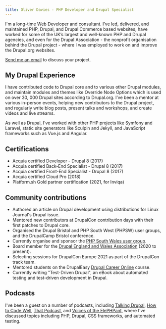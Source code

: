 ```yaml
---
title: Oliver Davies - PHP Developer and Drupal Specialist
---
```


<div class="markdown" markdown="1">
I'm a long-time Web Developer and consultant. I’ve led, delivered, and
maintained PHP, Drupal, and Drupal Commerce based websites, have worked for
some of the UK’s largest and well-known PHP and Drupal agencies, and even for
the Drupal Association - the nonprofit organisation behind the Drupal project -
where I was employed to work on and improve the Drupal.org websites.

<a href="mailto:{{ site.email }}">Send me an email</a> to discuss your project.

## My Drupal Experience

I have contributed code to Drupal core and to various other Drupal modules, and
maintain modules and themes like Override Node Options which is used on over 30,
000 Drupal sites according to Drupal.org. I’ve been a mentor at various
in-person events, helping new contributors to the Drupal project, and regularly
write blog posts, present talks and workshops, and create videos and live
streams.

As well as Drupal, I’ve worked with other PHP projects like Symfony and Laravel,
static site generators like Sculpin and Jekyll, and JavaScript frameworks such
as Vue.js and Angular.

## Certifications

-   Acquia certified Developer - Drupal 8 (2017)
-   Acquia certified Back-End Specialist - Drupal 8 (2017)
-   Acquia certified Front-End Specialist - Drupal 8 (2017)
-   Acquia certified Cloud Pro (2018)
-   Platform.sh Gold partner certification (2021, for Inviqa)

## Community contributions

-   Authored an article on Drupal development using distributions for Linux
    Journal's Drupal issue.
-   Mentored new contributors at DrupalCon contribution days with their first
    patches to Drupal core.
-   Organised the Drupal Bristol and PHP South West (PHPSW) user groups, and
    the DrupalCamp Bristol conference.
-   Currently organise and sponsor the
    [PHP South Wales user group](https://www.phpsouthwales.uk).
-   Board member for the
    [Drupal England and Wales Association](https://drupal-england-wales.github.io)
    (2020 to present).
-   Selecting sessions for DrupalCon Europe 2021 as part of the DrupalCon track
    team.
-   Mentored students on the DrupalEasy
    [Drupal Career Online](https://www.drupaleasy.com/academy/dco/course-information)
    course.
-   Currently writing "Test-Driven Drupal", an eBook about automated testing and
    test-driven development in Drupal.

## Podcasts

I've been a guest on a number of podcasts, including [Talking Drupal](https://talkingdrupal.com),
[How to Code Well](https://howtocodewell.fm), [That Podcast](https://thatpodcast.io),
and [Voices of the ElePHPant](https://voicesoftheelephpant.com), where I've
discussed topics including PHP, Drupal, CSS frameworks, and automated
testing.

</div>
